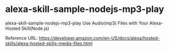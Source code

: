 # alexa-skill-sample-nodejs-mp3-play

alexa-skill-sample-nodejs-mp3-play
Use Audio(mp3) Files with Your Alexa-Hosted Skill(Node.js)

Reference URL: https://developer.amazon.com/en-US/docs/alexa/hosted-skills/alexa-hosted-skills-media-files.html
